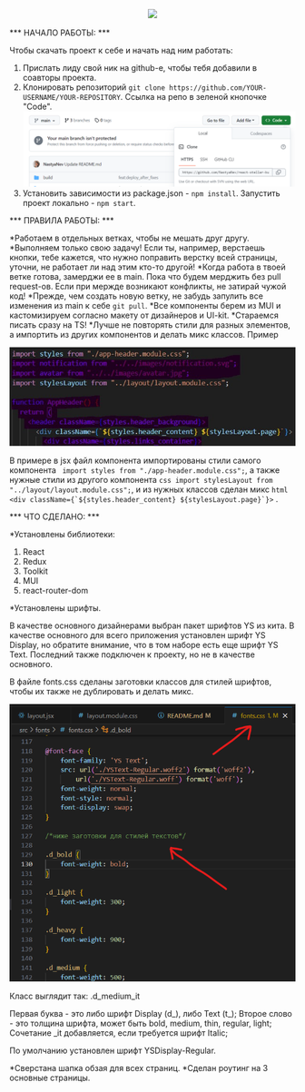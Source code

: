 <p align="center">
  <img src="https://github.com/NastyaNev/career-hackathon-frontend/assets/129982615/127f80c3-121c-4759-964a-f20554723ac2" width="20%" />
</p>

*** НАЧАЛО РАБОТЫ: ***

Чтобы скачать проект к себе и начать над ним работать:

1. Прислать лиду свой ник на github-е, чтобы тебя добавили в соавторы проекта.
2. Клонировать репозиторий `git clone https://github.com/YOUR-USERNAME/YOUR-REPOSITORY`. Ссылка на репо в зеленой кнопочке "Code".
![Alt text](image.png)
3. Установить зависимости из package.json - ```npm install```. Запустить проект локально - ```npm start```.

*** ПРАВИЛА РАБОТЫ: ***

*Работаем в отдельных ветках, чтобы не мешать друг другу.
*Выполняем только свою задачу! Если ты, например, верстаешь кнопки, тебе кажется, что нужно поправить верстку всей страницы, уточни, не работает ли над этим кто-то другой!
*Когда работа в твоей ветке готова, замерджи ее в main. Пока что будем мерджить без pull request-ов. Если при мержде возникают конфликты, не затирай чужой код!
*Прежде, чем создать новую ветку, не забудь запулить все изменения из main к себе ```git pull```.
*Все компоненты берем из MUI и кастомизируем согласно макету от дизайнеров и UI-kit.
*Стараемся писать сразу на TS!
*Лучше не повторять стили для разных элементов, а импортить из других компонентов и делать микс классов. Пример

![Alt text](image-1.png)

В примере в jsx файл компонента импортированы стили самого компонента ``` import styles from "./app-header.module.css";```, а также нужные стили из другого компонента ```css import stylesLayout from "../layout/layout.module.css";```, и из нужных классов сделан микс ```html <div className={`${styles.header_content} ${stylesLayout.page}`}>``` .


*** ЧТО СДЕЛАНО: ***

*Установлены библиотеки:
1. React
2. Redux
3. Toolkit
4. MUI
5. react-router-dom

*Установлены шрифты.

В качестве основного дизайнерами выбран пакет шрифтов YS из кита. В качестве основного для всего приложения установлен шрифт YS Display, но обратите внимание, что в том наборе есть еще шрифт YS Text. Последний также подключен к проекту, но не в качестве основного.

В файле fonts.css сделаны заготовки классов для стилей шрифтов, чтобы их также не дублировать и делать микс.

![Alt text](image-2.png)

Класс выглядит так: .d_medium_it

Первая буква - это либо шрифт Display (d_), либо Text (t_);
Второе слово - это толщина шрифта, может быть bold, medium, thin, regular, light;
Сочетание _it добавляется, если требуется шрифт Italic;

По умолчанию установлен шрифт YSDisplay-Regular.

*Сверстана шапка обзая для всех страниц.
*Сделан роутинг на 3 основные страницы.
